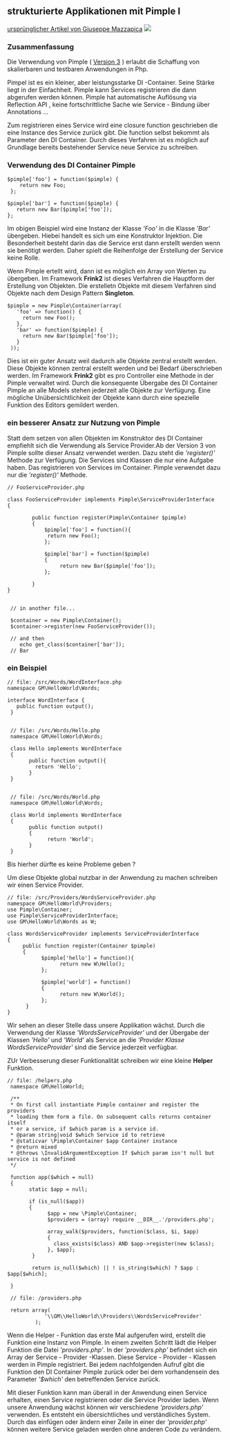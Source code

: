 
## strukturierte Applikationen mit Pimple I

[ursprünglicher Artikel von Giuseppe Mazzapica](http://gm.zoomlab.it/2014/structured-applications-with-pimple/)
![](http://i.imgur.com/n1XwOPY.jpg)

### Zusammenfassung

Die Verwendung von Pimple ( [Version 3](http://pimple.sensiolabs.org/) )  erlaubt die Schaffung von skalierbaren und testbaren Anwendungen in Php.

Pimpel ist es ein kleiner, aber leistungsstarke DI -Container. Seine Stärke liegt in der Einfachheit. Pimple kann Services registrieren die dann abgerufen werden können. Pimple hat automatische Auflösung via Reflection API , keine fortschrittliche Sache wie Service - Bindung über Annotations ...

Zum registrieren eines Service wird eine closure function geschrieben die eine Instance des Service zurück gibt.
Die function selbst bekommt als Parameter den DI Container. Durch dieses Verfahren ist es möglich auf Grundlage bereits bestehender Service neue Service zu schreiben.

### Verwendung des DI Container Pimple

	$pimple['foo'] = function($pimple) {
	    return new Foo;
	 };

	$pimple['bar'] = function($pimple) {
	   return new Bar($pimple['foo']);
	};

Im obigen Beispiel wird eine Instanz der Klasse *'Foo'* in die Klasse *'Bar'* übergeben.
Hiebei handelt es sich um eine Konstruktor Injektion.
Die Besonderheit besteht darin das die Service erst dann erstellt werden wenn sie benötigt werden.
Daher spielt die Reihenfolge der Erstellung der Service keine Rolle.

Wenn Pimple ertellt wird, dann ist es möglich ein Array von Werten zu übergeben. Im Framework **Frink2**
ist dieses Verfahren die Hauptform der Erstellung von Objekten. Die erstelletn Objekte mit diesem Verfahren sind Objekte nach dem Design Pattern **Singleton**.

	$pimple = new Pimple\Container(array(
	   'foo' => function() {
	     return new Foo();
	   },
	   'bar' => function($pimple) {
	     return new Bar($pimple['foo']);
	   }
	 ));

Dies ist ein guter Ansatz weil dadurch alle Objekte zentral erstellt werden.
Diese Objekte können zentral erstellt werden und bei Bedarf überschrieben werden.
Im Framework **Frink2** gibt es pro Controller eine Methode in der Pimple verwaltet wird.
Durch die konsequente Übergabe des DI Container Pimple an alle Models stehen jederzeit alle Objekte zur Verfügung.
Eine mögliche Unübersichtlichkeit der Objekte kann durch eine spezielle Funktion des Editors gemildert werden.

### ein besserer Ansatz zur Nutzung von Pimple

Statt dem setzen von allen Objekten im Konstruktor des DI Container empfiehlt sich die Verwendung als Service Provider.Ab der Version 3 von Pimple sollte dieser Ansatz verwendet werden. Dazu steht die *'register()'* Methode zur Verfügung. Die Services sind Klassen die nur eine Aufgabe haben. Das registrieren von Services im Container. Pimple verwendet dazu nur die *'register()'* Methode.

	// FooServiceProvider.php

 	class FooServiceProvider implements Pimple\ServiceProviderInterface
	{

			public function register(Pimple\Container $pimple)
			{
				$pimple['foo'] = function(){
				 return new Foo();
				};
	
		       	$pimple['bar'] = function($pimple)
				{
			         return new Bar($pimple['foo']);
		        };

     		}
	}


	 // in another file...

	 $container = new Pimple\Container();
	 $container->register(new FooServiceProvider());

	 // and then 
		echo get_class($container['bar']);
	 // Bar 

### ein Beispiel

	// file: /src/Words/WordInterface.php
    namespace GM\HelloWorld\Words;

	interface WordInterface {
	   public function output();
	 }


	 // file: /src/Words/Hello.php
	 namespace GM\HelloWorld\Words;

	 class Hello implements WordInterface
	 {
		   public function output(){
		     return 'Hello';
		   }
	 }


	 // file: /src/Words/World.php
	 namespace GM\HelloWorld\Words;

	 class World implements WordInterface
	 {
		   public function output()
		   {
			     return 'World';
		   }
	 }

Bis hierher dürfte es keine Probleme geben ?

Um diese Objekte global nutzbar in der Anwendung zu machen schreiben wir einen Service Provider.

	// file: /src/Providers/WordsServiceProvider.php
	namespace GM\HelloWorld\Providers;
	use Pimple\Container;
	use Pimple\ServiceProviderInterface;
	use GM\HelloWorld\Words as W;

	class WordsServiceProvider implements ServiceProviderInterface
	{
	     public function register(Container $pimple)
		 {
		       $pimple['hello'] = function(){
			         return new W\Hello();
	     	   };

			   $pimple['world'] = function()
			   {
			         return new W\World();
			   };
     	  }
	}

Wir sehen an dieser Stelle dass unsere Applikation wächst. Durch die Verwendung der Klasse *'WordsServiceProvider'*
und der Übergabe der Klassen *'Hello'* und *'World'* als Service an die *'Provider Klasse WordsServiceProvider'* sind die Service jederzeit verfügbar.

ZUr Verbesserung dieser Funktionalität schreiben wir eine kleine **Helper** Funktion.

	// file: /helpers.php
	 namespace GM\HelloWorld;

	 /**
	 * On first call instantiate Pimple container and register the providers
	 * loading them form a file. On subsequent calls returns container itself   
	 * or a service, if $which param is a service id.
	 * @param string|void $which Service id to retrieve
	 * @staticvar \Pimple\Container $app Container instance
	 * @return mixed
	 * @throws \InvalidArgumentException If $which param isn't null but service is not defined
	 */

	 function app($which = null)
	 {
		   static $app = null;
		
		   if (is_null($app))
           {
			     $app = new \Pimple\Container;
			     $providers = (array) require __DIR__.'/providers.php';
			
			     array_walk($providers, function($class, $i, $app)
				 {
			       class_exists($class) AND $app->register(new $class);
			     }, $app);
	  	    }

	   		return is_null($which) || ! is_string($which) ? $app : $app[$which];

	 }

	 // file: /providers.php

	 return array(
				'\\GM\\HelloWorld\\Providers\\WordsServiceProvider'
			 );

Wenn die Helper - Funktion das erste Mal aufgerufen wird, erstellt die Funktion eine Instanz von Pimple.
In einem zweiten Schritt lädt die Helper Funktion die Datei *'providers.php'*. In der *'providers.php'* befindet sich ein Array der Service - Provider -Klassen. Diese Service - Provider - Klassen werden in Pimple registriert.
Bei jedem nachfolgenden Aufruf gibt die Funktion den DI Container Pimple zurück oder bei dem vorhandensein des Parameter *'$which'* den betreffenden Service zurück.

Mit dieser Funktion kann man überall in der Anwendung einen Service erhalten, einen Service registrieren oder die Service Provider laden.
Wenn unsere Anwendung wächst können wir verschiedene *'providers.php'* verwenden.
Es entsteht ein übersichtliches und verständliches System.
Durch das einfügen oder ändern einer Zeile in einer der *'provider.php'* können weitere Service geladen werden ohne anderen Code zu verändern.






